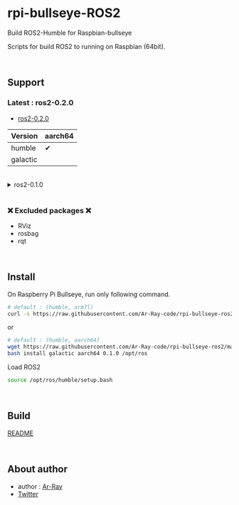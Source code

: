 # rpi-bullseye-ROS2

Build ROS2-Humble for Raspbian-bullseye

Scripts for build ROS2 to running on Raspbian (64bit).

<br>

## Support

### Latest : ros2-0.2.0

- [ros2-0.2.0](https://github.com/Ar-Ray-code/rpi-bullseye-ros2/releases/tag/ros2-0.2.0)

| Version | aarch64 |
| --- | --- |
| humble | ✔ |
| galactic | |

<br>

<details><summary>ros2-0.1.0</summary>

- [ros2-0.1.0](https://github.com/Ar-Ray-code/rpi-bullseye-ros2/releases/tag/ros2-0.1.0)

| Version | aarch64 | arm7l |
| --- | --- | --- |
| humble | ✔ | ✔ |
| galactic | | ✔ |

</details>

<br>

### ❌ Excluded packages ❌

- RViz
- rosbag
- rqt

<br>

## Install

On Raspberry Pi Bullseye, run only following command.

```bash
# default : (humble, arm7l)
curl -s https://raw.githubusercontent.com/Ar-Ray-code/rpi-bullseye-ros2/main/install.bash | bash
```

or

```bash
# default : (humble, aarch64)
wget https://raw.githubusercontent.com/Ar-Ray-code/rpi-bullseye-ros2/main/install.bash
bash install galactic aarch64 0.1.0 /opt/ros
```

Load ROS2

```bash
source /opt/ros/humble/setup.bash
```

<br>

## Build

[README](./build/README.md)

<br>

## About author

- author : [Ar-Ray](https://github.com/Ar-Ray-code)
- [Twitter](https://twitter.com/Ray255Ar)
